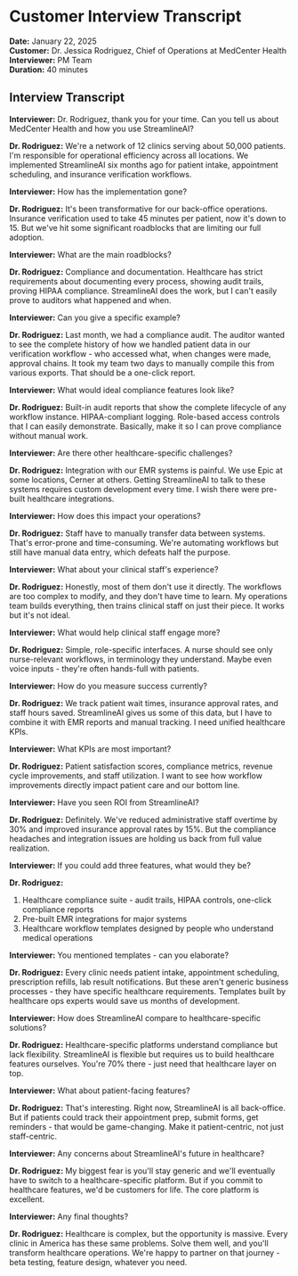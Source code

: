 # Customer Interview Transcript
**Date:** January 22, 2025  
**Customer:** Dr. Jessica Rodriguez, Chief of Operations at MedCenter Health  
**Interviewer:** PM Team  
**Duration:** 40 minutes

## Interview Transcript

**Interviewer:** Dr. Rodriguez, thank you for your time. Can you tell us about MedCenter Health and how you use StreamlineAI?

**Dr. Rodriguez:** We're a network of 12 clinics serving about 50,000 patients. I'm responsible for operational efficiency across all locations. We implemented StreamlineAI six months ago for patient intake, appointment scheduling, and insurance verification workflows.

**Interviewer:** How has the implementation gone?

**Dr. Rodriguez:** It's been transformative for our back-office operations. Insurance verification used to take 45 minutes per patient, now it's down to 15. But we've hit some significant roadblocks that are limiting our full adoption.

**Interviewer:** What are the main roadblocks?

**Dr. Rodriguez:** Compliance and documentation. Healthcare has strict requirements about documenting every process, showing audit trails, proving HIPAA compliance. StreamlineAI does the work, but I can't easily prove to auditors what happened and when.

**Interviewer:** Can you give a specific example?

**Dr. Rodriguez:** Last month, we had a compliance audit. The auditor wanted to see the complete history of how we handled patient data in our verification workflow - who accessed what, when changes were made, approval chains. It took my team two days to manually compile this from various exports. That should be a one-click report.

**Interviewer:** What would ideal compliance features look like?

**Dr. Rodriguez:** Built-in audit reports that show the complete lifecycle of any workflow instance. HIPAA-compliant logging. Role-based access controls that I can easily demonstrate. Basically, make it so I can prove compliance without manual work.

**Interviewer:** Are there other healthcare-specific challenges?

**Dr. Rodriguez:** Integration with our EMR systems is painful. We use Epic at some locations, Cerner at others. Getting StreamlineAI to talk to these systems requires custom development every time. I wish there were pre-built healthcare integrations.

**Interviewer:** How does this impact your operations?

**Dr. Rodriguez:** Staff have to manually transfer data between systems. That's error-prone and time-consuming. We're automating workflows but still have manual data entry, which defeats half the purpose.

**Interviewer:** What about your clinical staff's experience?

**Dr. Rodriguez:** Honestly, most of them don't use it directly. The workflows are too complex to modify, and they don't have time to learn. My operations team builds everything, then trains clinical staff on just their piece. It works but it's not ideal.

**Interviewer:** What would help clinical staff engage more?

**Dr. Rodriguez:** Simple, role-specific interfaces. A nurse should see only nurse-relevant workflows, in terminology they understand. Maybe even voice inputs - they're often hands-full with patients.

**Interviewer:** How do you measure success currently?

**Dr. Rodriguez:** We track patient wait times, insurance approval rates, and staff hours saved. StreamlineAI gives us some of this data, but I have to combine it with EMR reports and manual tracking. I need unified healthcare KPIs.

**Interviewer:** What KPIs are most important?

**Dr. Rodriguez:** Patient satisfaction scores, compliance metrics, revenue cycle improvements, and staff utilization. I want to see how workflow improvements directly impact patient care and our bottom line.

**Interviewer:** Have you seen ROI from StreamlineAI?

**Dr. Rodriguez:** Definitely. We've reduced administrative staff overtime by 30% and improved insurance approval rates by 15%. But the compliance headaches and integration issues are holding us back from full value realization.

**Interviewer:** If you could add three features, what would they be?

**Dr. Rodriguez:**
1. Healthcare compliance suite - audit trails, HIPAA controls, one-click compliance reports
2. Pre-built EMR integrations for major systems
3. Healthcare workflow templates designed by people who understand medical operations

**Interviewer:** You mentioned templates - can you elaborate?

**Dr. Rodriguez:** Every clinic needs patient intake, appointment scheduling, prescription refills, lab result notifications. But these aren't generic business processes - they have specific healthcare requirements. Templates built by healthcare ops experts would save us months of development.

**Interviewer:** How does StreamlineAI compare to healthcare-specific solutions?

**Dr. Rodriguez:** Healthcare-specific platforms understand compliance but lack flexibility. StreamlineAI is flexible but requires us to build healthcare features ourselves. You're 70% there - just need that healthcare layer on top.

**Interviewer:** What about patient-facing features?

**Dr. Rodriguez:** That's interesting. Right now, StreamlineAI is all back-office. But if patients could track their appointment prep, submit forms, get reminders - that would be game-changing. Make it patient-centric, not just staff-centric.

**Interviewer:** Any concerns about StreamlineAI's future in healthcare?

**Dr. Rodriguez:** My biggest fear is you'll stay generic and we'll eventually have to switch to a healthcare-specific platform. But if you commit to healthcare features, we'd be customers for life. The core platform is excellent.

**Interviewer:** Any final thoughts?

**Dr. Rodriguez:** Healthcare is complex, but the opportunity is massive. Every clinic in America has these same problems. Solve them well, and you'll transform healthcare operations. We're happy to partner on that journey - beta testing, feature design, whatever you need.

